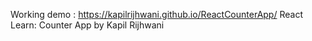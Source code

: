 Working demo : https://kapilrijhwani.github.io/ReactCounterApp/
React Learn: Counter App by Kapil Rijhwani
